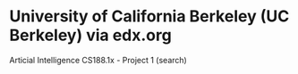 # University of California Berkeley (UC Berkeley) via edx.org
Articial Intelligence CS188.1x - Project 1 (search)
